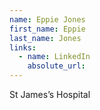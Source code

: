 ```yaml
---
name: Eppie Jones
first_name: Eppie
last_name: Jones
links:
  - name: LinkedIn
    absolute_url: 
---
```

St James’s Hospital 
